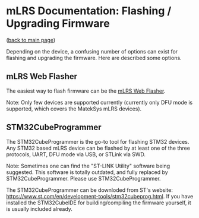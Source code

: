 # mLRS Documentation: Flashing / Upgrading Firmware #

([back to main page](../README.md))

Depending on the device, a confusing number of options can exist for flashing and upgrading the firmware. Here are described some options.

## mLRS Web Flasher

The easiest way to flash firmware can be the [mLRS Web Flasher](https://mlrs.xyz/flash). 

Note: Only few devices are supported currently (currently only DFU mode is supported, which covers the MatekSys mLRS devices).

## STM32CubeProgrammer

The STM32CubeProgrammer is the go-to tool for flashing STM32 devices. Any STM32 based mLRS device can be flashed by at least one of the three protocols, UART, DFU mode via USB, or STLink via SWD.

Note: Sometimes one can find the "ST-LINK Utility" software being suggested. This software is totally outdated, and fully replaced by STM32CubeProgrammer. Please use STM32CubeProgrammer.

The STM32CubeProgrammer can be downloded from ST's website: https://www.st.com/en/development-tools/stm32cubeprog.html. If you have installed the STM32CubeIDE for building/compiling the firmware yourself, it is usually included already.

